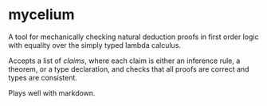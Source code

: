 # mycelium

A tool for mechanically checking natural deduction proofs in first order logic with equality over the simply typed lambda calculus.

Accepts a list of _claims_, where each claim is either an inference rule, a theorem, or a type declaration, and checks that all proofs are correct and types are consistent.

Plays well with markdown.
